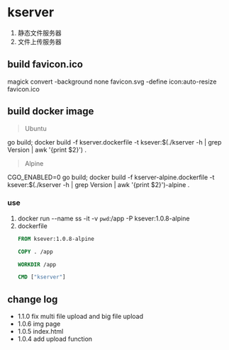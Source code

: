 # kserver

1. 静态文件服务器
1. 文件上传服务器

## build favicon.ico

magick convert -background none favicon.svg -define icon:auto-resize favicon.ico

## build docker image

> Ubuntu

go build; docker build -f kserver.dockerfile -t ksever:$(./kserver -h | grep Version | awk '{print $2}') .

> Alpine

CGO_ENABLED=0 go build; docker build -f kserver-alpine.dockerfile -t ksever:$(./kserver -h | grep Version | awk '{print
$2}')-alpine .

### use

1. docker run --name ss -it -v `pwd`:/app -P ksever:1.0.8-alpine
2. dockerfile
    ```dockerfile
    FROM ksever:1.0.8-alpine

    COPY . /app

    WORKDIR /app

    CMD ["kserver"]
    ```

## change log

- 1.1.0 fix multi file upload and big file upload
- 1.0.6 img page
- 1.0.5 index.html
- 1.0.4 add upload function
